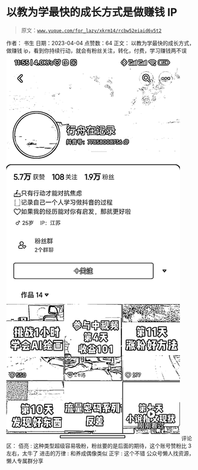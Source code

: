# 以教为学最快的成长方式是做赚钱 IP

> 原文：[`www.yuque.com/for_lazy/xkrm14/rcbw52eiaid6v5t2`](https://www.yuque.com/for_lazy/xkrm14/rcbw52eiaid6v5t2)

<ne-p id="ued6e2de3" data-lake-id="ued6e2de3">作者： 书生</ne-p> <ne-p id="ub95f1a0e" data-lake-id="ub95f1a0e">日期：2023-04-04</ne-p> <ne-p id="u1d4b5b13" data-lake-id="u1d4b5b13">点赞数：64</ne-p> <ne-hole id="uddd99a65" data-lake-id="uddd99a65"><ne-card data-card-name="hr" data-card-type="block" id="S7BVG" data-event-boundary="card"><ne-p id="ub39f7665" data-lake-id="ub39f7665">正文：</ne-p> <ne-p id="u1f252d0c" data-lake-id="u1f252d0c">以教为学最快的成长方式，做赚钱 ip，看到你持续行动，就会有粉丝关注，转化，付费，学习赚钱两不误</ne-p> <ne-p id="uf77f766e" data-lake-id="uf77f766e"><ne-card data-card-name="image" data-card-type="inline" id="uLesP" data-event-boundary="card">![](img/515f22e25cfd9436f70d17be381756e6.png)</ne-card></ne-p> <ne-hole id="u07002512" data-lake-id="u07002512"><ne-card data-card-name="hr" data-card-type="block" id="o2Rg1" data-event-boundary="card"><ne-p id="u9d565a26" data-lake-id="u9d565a26">评论区：</ne-p> <ne-p id="uce2bc525" data-lake-id="uce2bc525">佰亮 : 这种类型超级容易吸粉，粉丝要的是后面的期待，这个账号赞粉比 3 左右，太牛了</ne-p> <ne-p id="ud47f4a24" data-lake-id="ud47f4a24">进击的万律 : 和养成偶像类似</ne-p> <ne-p id="u64ca77f1" data-lake-id="u64ca77f1">正宇 : 这个不错</ne-p> <ne-hole id="uf770a68c" data-lake-id="uf770a68c"><ne-card data-card-name="hr" data-card-type="block" id="IM9tn" data-event-boundary="card"><ne-p id="u8794d0ec" data-lake-id="u8794d0ec">公众号懒人找资源，懒人专属群分享</ne-p></ne-card></ne-hole></ne-card></ne-hole></ne-card></ne-hole>